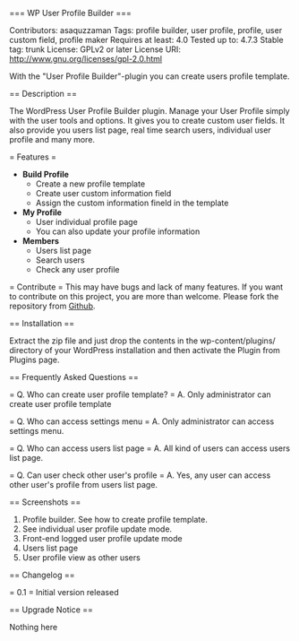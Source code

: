 === WP User Profile Builder ===

Contributors: asaquzzaman
Tags: profile builder, user profile, profile, user custom field, profile maker
Requires at least: 4.0
Tested up to: 4.7.3
Stable tag: trunk
License: GPLv2 or later
License URI: http://www.gnu.org/licenses/gpl-2.0.html

With the "User Profile Builder"-plugin you can create users profile template. 

== Description ==

The WordPress User Profile Builder plugin. Manage your User Profile simply with the user tools and options. It gives you to create custom user fields. It also provide you users list page, real time search users, individual user profile and many more. 

= Features =

 * **Build Profile**
   * Create a new profile template
   * Create user custom information field
   * Assign the custom information fineld in the template
 * **My Profile**
   * User individual profile page
   * You can also update your profile information
 * **Members**
   * Users list page
   * Search users
   * Check any user profile

= Contribute =
This may have bugs and lack of many features. If you want to contribute on this project, you are more than welcome. Please fork the repository from [Github](https://github.com/asaquzzaman/wp-user-profile-builder).

== Installation ==

Extract the zip file and just drop the contents in the wp-content/plugins/ directory of your WordPress installation and then activate the Plugin from Plugins page.

== Frequently Asked Questions ==

= Q. Who can create user profile template? =
A. Only administrator can create user profile template

= Q. Who can access settings menu =
A. Only administrator can access settings menu.

= Q. Who can access users list page =
A. All kind of users can access users list page.

= Q. Can user check other user's profile =
A. Yes, any user can access other user's profile from users list page.

== Screenshots ==

1. Profile builder. See how to create profile template.
2. See individual user profile update mode.
3. Front-end logged user profile update mode
4. Users list page
5. User profile view as other users

== Changelog ==

= 0.1 =
Initial version released


== Upgrade Notice ==

Nothing here